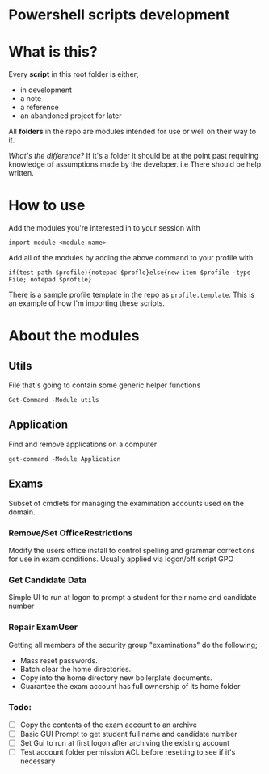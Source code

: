 ﻿# Powershell scripts development

# What is this?

Every **script** in this root folder is either;

- in development
- a note
- a reference
- an abandoned project for later

All **folders** in the repo are modules intended for use or well on their way to it.

*What's the difference?* If it's a folder it should be at the point past requiring knowledge of assumptions made by the developer. i.e There should be help written.

# How to use

Add the modules you're interested in to your session with

    import-module <module name>

Add all of the modules by adding the above command to your profile with

    if(test-path $profile){notepad $profle}else{new-item $profile -type File; notepad $profile}

There is a sample profile template in the repo as `profile.template`. This is an example of how I'm importing these scripts.

# About the modules

## Utils

File that's going to contain some generic helper functions

    Get-Command -Module utils

## Application

Find and remove applications on a computer

    get-command -Module Application

## Exams

Subset of cmdlets for managing the examination accounts used on the domain.

### Remove/Set OfficeRestrictions

Modify the users office install to control spelling and grammar corrections for use in exam conditions. Usually applied via logon/off script GPO

### Get Candidate Data

Simple UI to run at logon to prompt a student for their name and candidate number

### Repair ExamUser

Getting all members of the security group "examinations" do the following;

* Mass reset passwords.
* Batch clear the home directories.
* Copy into the home directory new boilerplate documents.
* Guarantee the exam account has full ownership of its home folder

### Todo:
- [ ] Copy the contents of the exam account to an archive
- [ ] Basic GUI Prompt to get student full name and candidate number
- [ ] Set Gui to run at first logon after archiving the existing account
- [ ] Test account folder permission ACL before resetting to see if it's necessary
